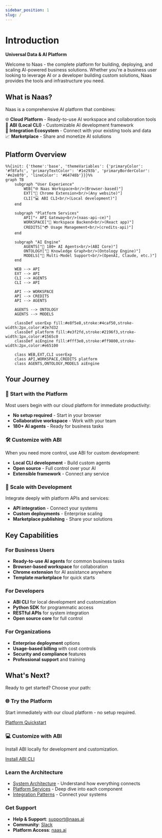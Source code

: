 ```yaml
---
sidebar_position: 1
slug: /
---
```


# Introduction

**Universal Data & AI Platform**

Welcome to Naas - the complete platform for building, deploying, and scaling AI-powered business solutions. Whether you're a business user looking to leverage AI or a developer building custom solutions, Naas provides the tools and infrastructure you need.

## What is Naas?

Naas is a comprehensive AI platform that combines:

🌐 **Cloud Platform** - Ready-to-use AI workspace and collaboration tools  
🤖 **ABI (Local CLI)** - Customizable AI development framework  
🔗 **Integration Ecosystem** - Connect with your existing tools and data  
📈 **Marketplace** - Share and monetize AI solutions  

## Platform Overview

```mermaid
%%{init: {'theme':'base', 'themeVariables': {'primaryColor': '#f8fafc', 'primaryTextColor': '#1e293b', 'primaryBorderColor': '#e2e8f0', 'lineColor': '#64748b'}}}%%
graph TB
    subgraph "User Experience"
        WEB["🌐 Naas Workspace<br/>(Browser-based)"]
        EXT["🔧 Chrome Extension<br/>(Any website)"]
        CLI["💻 ABI CLI<br/>(Local development)"]
    end
    
    subgraph "Platform Services"
        API["⚡ API Gateway<br/>(naas-api-ce)"]
        WORKSPACE["🏢 Workspace Backend<br/>(React app)"]
        CREDITS["💳 Usage Management<br/>(credits-api)"]
    end
    
    subgraph "AI Engine"
        AGENTS["🤖 180+ AI Agents<br/>(ABI Core)"]
        ONTOLOGY["🧠 Knowledge Graph<br/>(Ontology Engine)"]
        MODELS["🎯 Multi-Model Support<br/>(OpenAI, Claude, etc.)"]
    end
    
    WEB --> API
    EXT --> API
    CLI --> AGENTS
    CLI --> API
    
    API --> WORKSPACE
    API --> CREDITS
    API --> AGENTS
    
    AGENTS --> ONTOLOGY
    AGENTS --> MODELS
    
    classDef userExp fill:#e8f5e8,stroke:#4caf50,stroke-width:2px,color:#2e7d32
    classDef platform fill:#e3f2fd,stroke:#2196f3,stroke-width:1px,color:#1565c0
    classDef aiEngine fill:#fff3e0,stroke:#ff9800,stroke-width:2px,color:#e65100
    
    class WEB,EXT,CLI userExp
    class API,WORKSPACE,CREDITS platform
    class AGENTS,ONTOLOGY,MODELS aiEngine
```

## Your Journey

### 🌟 **Start with the Platform**
Most users begin with our cloud platform for immediate productivity:
- **No setup required** - Start in your browser
- **Collaborative workspace** - Work with your team
- **180+ AI agents** - Ready for business tasks

### 🛠️ **Customize with ABI**
When you need more control, use ABI for custom development:
- **Local CLI development** - Build custom agents
- **Open source** - Full control over your AI
- **Extensible framework** - Connect any service

### 🚀 **Scale with Development**
Integrate deeply with platform APIs and services:
- **API integration** - Connect your systems
- **Custom deployments** - Enterprise scaling
- **Marketplace publishing** - Share your solutions

## Key Capabilities

### For Business Users
- **Ready-to-use AI agents** for common business tasks
- **Browser-based workspace** for collaboration
- **Chrome extension** for AI assistance anywhere
- **Template marketplace** for quick starts

### For Developers  
- **ABI CLI** for local development and customization
- **Python SDK** for programmatic access
- **RESTful APIs** for system integration
- **Open source core** for full control

### For Organizations
- **Enterprise deployment** options
- **Usage-based billing** with cost controls
- **Security and compliance** features
- **Professional support** and training

## What's Next?

Ready to get started? Choose your path:

<div className="row">
  <div className="col col--6">
    <div className="card">
      <div className="card__header">
        <h3>🌐 Try the Platform</h3>
      </div>
      <div className="card__body">
        <p>Start immediately with our cloud platform - no setup required.</p>
        <a className="button button--primary" href="/get-started/quickstart">
          Platform Quickstart
        </a>
      </div>
    </div>
  </div>
  <div className="col col--6">
    <div className="card">
      <div className="card__header">
        <h3>💻 Customize with ABI</h3>
      </div>
      <div className="card__body">
        <p>Install ABI locally for development and customization.</p>
        <a className="button button--secondary" href="/customize/installation">
          Install ABI CLI
        </a>
      </div>
    </div>
  </div>
</div>

### Learn the Architecture
- [System Architecture](/get-started/system-architecture) - Understand how everything connects
- [Platform Services](/scale/platform-services) - Deep dive into each component
- [Integration Patterns](/scale/integration-patterns) - Connect your systems

### Get Support
- **Help & Support**: [support@naas.ai](mailto:support@naas.ai)
- **Community**: [Slack](https://naas-club.slack.com)
- **Platform Access**: [naas.ai](https://naas.ai)
